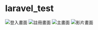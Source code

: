 # laravel_test
 
![登入畫面](https://github.com/qwertyjoe/laravel_test/assets/43978015/aab3777d-840e-45c3-a629-9dd8c1d029e6)
![註冊畫面](https://github.com/qwertyjoe/laravel_test/assets/43978015/4e20a384-f894-4552-868e-b0afdd5f1f76)
![主畫面](https://github.com/qwertyjoe/laravel_test/assets/43978015/395c9e37-ac59-4bbd-897f-11e69ef63ca9)
![影片畫面](https://github.com/qwertyjoe/laravel_test/assets/43978015/c261072e-88fc-4eeb-96cd-0b574e5b06b4)
